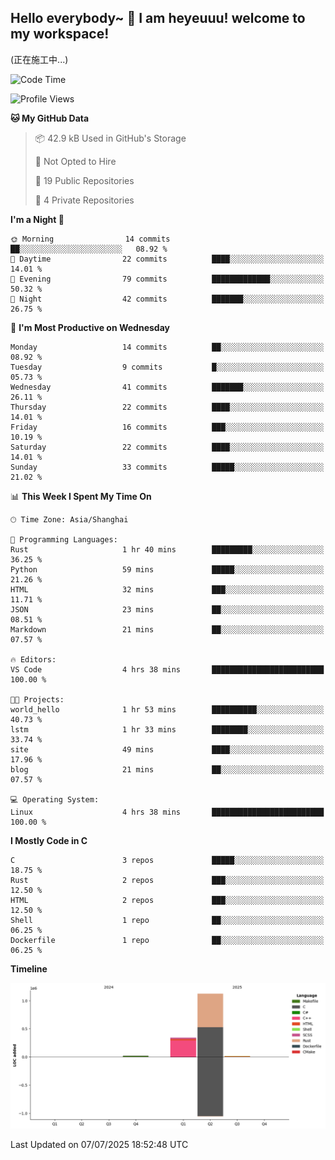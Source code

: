 ## Hello everybody~ 👋 I am heyeuuu! welcome to my workspace!
(正在施工中...)
  
<!--START_SECTION:waka-->
![Code Time](http://img.shields.io/badge/Code%20Time-4%20hrs%2038%20mins-blue)

![Profile Views](http://img.shields.io/badge/Profile%20Views-0-blue)

**🐱 My GitHub Data** 

> 📦 42.9 kB Used in GitHub's Storage 
 > 
> 🚫 Not Opted to Hire
 > 
> 📜 19 Public Repositories 
 > 
> 🔑 4 Private Repositories 
 > 
**I'm a Night 🦉** 

```text
🌞 Morning                14 commits          ██░░░░░░░░░░░░░░░░░░░░░░░   08.92 % 
🌆 Daytime                22 commits          ████░░░░░░░░░░░░░░░░░░░░░   14.01 % 
🌃 Evening                79 commits          █████████████░░░░░░░░░░░░   50.32 % 
🌙 Night                  42 commits          ███████░░░░░░░░░░░░░░░░░░   26.75 % 
```
📅 **I'm Most Productive on Wednesday** 

```text
Monday                   14 commits          ██░░░░░░░░░░░░░░░░░░░░░░░   08.92 % 
Tuesday                  9 commits           █░░░░░░░░░░░░░░░░░░░░░░░░   05.73 % 
Wednesday                41 commits          ███████░░░░░░░░░░░░░░░░░░   26.11 % 
Thursday                 22 commits          ████░░░░░░░░░░░░░░░░░░░░░   14.01 % 
Friday                   16 commits          ███░░░░░░░░░░░░░░░░░░░░░░   10.19 % 
Saturday                 22 commits          ████░░░░░░░░░░░░░░░░░░░░░   14.01 % 
Sunday                   33 commits          █████░░░░░░░░░░░░░░░░░░░░   21.02 % 
```


📊 **This Week I Spent My Time On** 

```text
🕑︎ Time Zone: Asia/Shanghai

💬 Programming Languages: 
Rust                     1 hr 40 mins        █████████░░░░░░░░░░░░░░░░   36.25 % 
Python                   59 mins             █████░░░░░░░░░░░░░░░░░░░░   21.26 % 
HTML                     32 mins             ███░░░░░░░░░░░░░░░░░░░░░░   11.71 % 
JSON                     23 mins             ██░░░░░░░░░░░░░░░░░░░░░░░   08.51 % 
Markdown                 21 mins             ██░░░░░░░░░░░░░░░░░░░░░░░   07.57 % 

🔥 Editors: 
VS Code                  4 hrs 38 mins       █████████████████████████   100.00 % 

🐱‍💻 Projects: 
world_hello              1 hr 53 mins        ██████████░░░░░░░░░░░░░░░   40.73 % 
lstm                     1 hr 33 mins        ████████░░░░░░░░░░░░░░░░░   33.74 % 
site                     49 mins             ████░░░░░░░░░░░░░░░░░░░░░   17.96 % 
blog                     21 mins             ██░░░░░░░░░░░░░░░░░░░░░░░   07.57 % 

💻 Operating System: 
Linux                    4 hrs 38 mins       █████████████████████████   100.00 % 
```

**I Mostly Code in C** 

```text
C                        3 repos             █████░░░░░░░░░░░░░░░░░░░░   18.75 % 
Rust                     2 repos             ███░░░░░░░░░░░░░░░░░░░░░░   12.50 % 
HTML                     2 repos             ███░░░░░░░░░░░░░░░░░░░░░░   12.50 % 
Shell                    1 repo              ██░░░░░░░░░░░░░░░░░░░░░░░   06.25 % 
Dockerfile               1 repo              ██░░░░░░░░░░░░░░░░░░░░░░░   06.25 % 
```



**Timeline**

![Lines of Code chart](https://raw.githubusercontent.com/heyeuu/heyeuu/main/assets/bar_graph.png)


 Last Updated on 07/07/2025 18:52:48 UTC
<!--END_SECTION:waka-->
